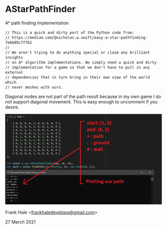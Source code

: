 # AStarPathFinder
A* path finding implementation

```
// This is a quick and dirty port of the Python code from:
// https://medium.com/@nicholas.w.swift/easy-a-star-pathfinding-7e6689c7f7b2
//
// We aren't trying to do anything special or claim any brilliant insights
// on A* algorithm implementations. We simply need a quick and dirty
// implementation for a game so that we don't have to pull in any external
// dependencies that in turn bring in their own view of the world which
// never meshes with ours.
```

Diagonal nodes are not part of the path result because in my own game I do not
support diagonal movement. This is easy enough to uncomment if you desire.

![Sample](screenshots/sample.png)

Frank Hale &lt;frankhaledevelops@gmail.com&gt;

27 March 2021
